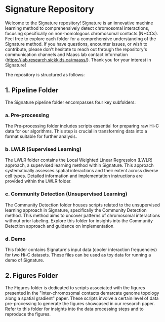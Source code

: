 # Signature Repository

Welcome to the Signature repository! Signature is an innovative machine learning method to comprehensively detect chromosomal interactions, focusing specifically on non-homologous chromosomal contacts (NHCCs). Feel free to explore each folder for a comprehensive understanding of the Signature method. If you have questions, encounter issues, or wish to contribute, please don't hesitate to reach out through the repository's communication channels and Maass lab contact information (https://lab.research.sickkids.ca/maass/). Thank you for your interest in Signature!

The repository is structured as follows:
<br/>

## 1. Pipeline Folder
The Signature pipeline folder encompasses four key subfolders:

### a. Pre-processing
The Pre-processing folder includes scripts essential for preparing raw Hi-C data for our algorithms. This step is crucial in transforming data into a format suitable for further analysis.

### b. LWLR (Supervised Learning)
The LWLR folder contains the Local Weighted Linear Regression (LWLR) approach, a supervised learning method within Signature. This approach systematically assesses spatial interactions and their extent across diverse cell types. Detailed information and implementation instructions are provided within the LWLR folder.

### c. Community Detection (Unsupervised Learning)
The Community Detection folder houses scripts related to the unsupervised learning approach in Signature, specifically the Community Detection method. This method aims to uncover patterns of chromosomal interactions without prior labeling. Explore this folder for insights into the Community Detection approach and guidance on implementation.

### d. Demo
This folder contains Signature's input data (cooler interaction frequencies) for two Hi-C datasets. These files can be used as toy data for running a demo of Signature.
<br/>

## 2. Figures Folder
The Figures folder is dedicated to scripts associated with the figures presented in the "Inter-chromosomal contacts demarcate genome topology along a spatial gradient" paper. These scripts involve a certain level of data pre-processing to generate the figures showcased in our research paper. Refer to this folder for insights into the data processing steps and to reproduce the figures.

